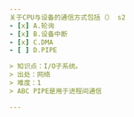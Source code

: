 ```yaml
---
关于CPU与设备的通信方式包括（） s2
- [x] A.轮询
- [x] B.设备中断
- [x] C.DMA
- [ ] D.PIPE

> 知识点：I/O子系统。
> 出处：网络
> 难度：1
> ABC PIPE是用于进程间通信

---
```

